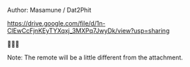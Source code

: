 Author: Masamune / Dat2Phit

https://drive.google.com/file/d/1n-ClEwCcFjnKEyTYXqxj_3MXPq7JwyDk/view?usp=sharing

🦒🦒🦒

Note: The remote will be a little different from the attachment.
